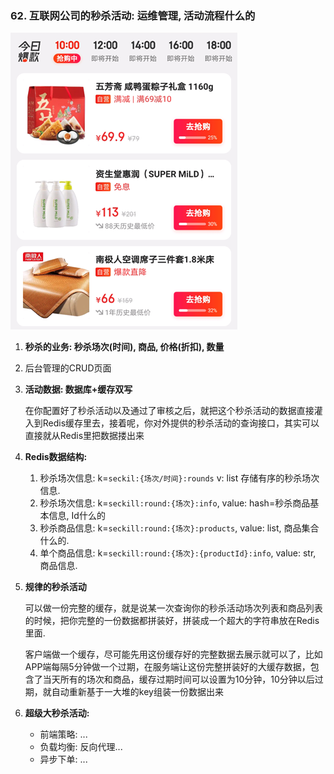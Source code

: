### 62. 互联网公司的秒杀活动: 运维管理, 活动流程什么的

![image-20210618173238028](2.%20%E7%A7%92%E6%9D%80%E4%BF%83%E9%94%80%E6%B4%BB%E5%8A%A8%E7%AE%A1%E7%90%86%E6%9C%8D%E5%8A%A162-67.assets/image-20210618173238028.png)

1. **秒杀的业务: 秒杀场次(时间), 商品, 价格(折扣), 数量**
2. 后台管理的CRUD页面

3. **活动数据: 数据库+缓存双写**

   在你配置好了秒杀活动以及通过了审核之后，就把这个秒杀活动的数据直接灌入到Redis缓存里去，接着呢，你对外提供的秒杀活动的查询接口，其实可以直接就从Redis里把数据搂出来

4. **Redis数据结构:**

   1. 秒杀场次信息: k=`seckil:{场次/时间}:rounds` v: list 存储有序的秒杀场次信息. 
   2. 秒杀场次信息: k=`seckill:round:{场次}:info`, value: hash=秒杀商品基本信息, Id什么的
   3. 秒杀商品信息: k=`seckill:round:{场次}:products`, value: list, 商品集合什么的.
   4. 单个商品信息: k=`seckill:round:{场次}:{productId}:info`, value: str, 商品信息.

5. **规律的秒杀活动**

   可以做一份完整的缓存，就是说某一次查询你的秒杀活动场次列表和商品列表的时候，把你完整的一份数据都拼装好，拼装成一个超大的字符串放在Redis里面.

   客户端做一个缓存，尽可能先用这份缓存好的完整数据去展示就可以了，比如APP端每隔5分钟做一个过期，在服务端让这份完整拼装好的大缓存数据，包含了当天所有的场次和商品，缓存过期时间可以设置为10分钟，10分钟以后过期，就自动重新基于一大堆的key组装一份数据出来

6. **超级大秒杀活动:** 
   - 前端策略: ...
   - 负载均衡: 反向代理...
   - 异步下单: ...




